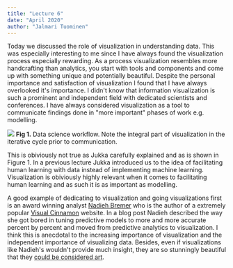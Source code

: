 ```yaml
---
title: "Lecture 6"
date: "April 2020"
author: "Jalmari Tuominen"
---
```


Today we discussed the role of visualization in understanding data. This was especially interesting to me since I have always found the visualization process especially rewarding. As a process visualization resembles more handcrafting than analytics, you start with tools and components and come up with something unique and potentially beautiful. Despite the personal importance and satisfaction of visualization I found that I have always overlooked it's importance. I didn't know that information visualization is such a prominent and independent field with dedicated scientists and conferences. I have always considered visualization as a tool to communicate findings done in "more important" phases of work e.g. modelling.

![](https://www.researchgate.net/profile/Jake_Kaupp/publication/315969248/figure/fig2/AS:613978556350465@1523395303039/Data-Science-Workflow-githubcom-rstudio-RStartHere.png)
**Fig 1.** Data science workflow. Note the integral part of visualization in the iterative cycle prior to communication.

This is obiviously not true as Jukka carefully explained and as is shown in Figure 1. In a previous lecture Jukka introduced us to the idea of facilitating human learning with data instead of implementing machine learning. Visualization is obiviously highly relevant when it comes to facilitating human learning and as such it is as important as modelling.

A good example of dedicating to visualization and going visualizations first is an award winning analyst [Nadieh Bremer](https://www.visualcinnamon.com/about) who is the author of a extremely popular [Visual Cinnamon](https://www.visualcinnamon.com/) website. In a blog post Nadieh described the way she got bored in tuning predictive models to more and more accurate percent by percent and moved from predictive analytics to visualization. I think this is anecdotal to the increasing importance of visualization and the independent importance of visualizing data. Besides, even if visualizations like Nadieh's wouldn't provide much insight, they are so stunningly beautiful that they [could be considered art](https://www.visualcinnamon.com/portfolio/new-york-times-digital-trackers).
